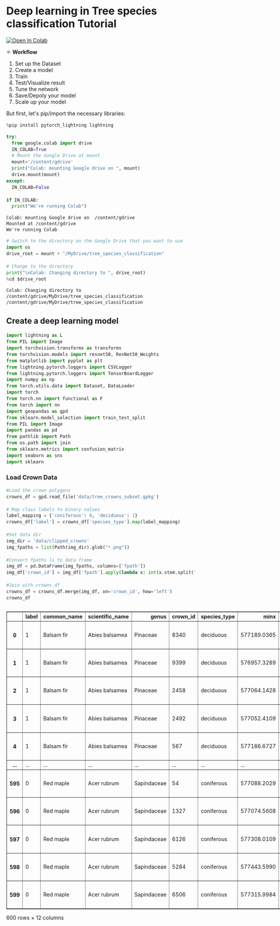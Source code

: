 # Deep learning in Tree species classification Tutorial

[![Open In Colab](https://colab.research.google.com/assets/colab-badge.svg)](https://colab.research.google.com/github/yuwei-cao-git/DRI-EDIA-F4A/blob/main/src/tree_species_classification/tree_species_classification.ipynb)

⚛ **Workflow**

1. Set up the Dataset
2. Create a model
3. Train
4. Test/Visualize result
5. Tune the network
6. Save/Depoly your model
7. Scale up your model

But first, let's pip/import the necessary libraries:


```python
%pip install pytorch_lightning lightning
```


```python
try:
  from google.colab import drive
  IN_COLAB=True
  # Mount the Google Drive at mount
  mount='/content/gdrive'
  print("Colab: mounting Google drive on ", mount)
  drive.mount(mount)
except:
  IN_COLAB=False

if IN_COLAB:
  print("We're running Colab")
```

    Colab: mounting Google drive on  /content/gdrive
    Mounted at /content/gdrive
    We're running Colab



```python
# Switch to the directory on the Google Drive that you want to use
import os
drive_root = mount + "/MyDrive/tree_species_classification"

# Change to the directory
print("\nColab: Changing directory to ", drive_root)
%cd $drive_root
```

    
    Colab: Changing directory to  /content/gdrive/MyDrive/tree_species_classification
    /content/gdrive/MyDrive/tree_species_classification


## Create a deep learning model


```python
import lightning as L
from PIL import Image
import torchvision.transforms as transforms
from torchvision.models import resnet50, ResNet50_Weights
from matplotlib import pyplot as plt
from lightning.pytorch.loggers import CSVLogger
from lightning.pytorch.loggers import TensorBoardLogger
import numpy as np
from torch.utils.data import Dataset, DataLoader
import torch
from torch.nn import functional as F
from torch import nn
import geopandas as gpd
from sklearn.model_selection import train_test_split
from PIL import Image
import pandas as pd
from pathlib import Path
from os.path import join
from sklearn.metrics import confusion_matrix
import seaborn as sns
import sklearn

```

### Load Crown Data


```python
#Load the crown polygons
crowns_df = gpd.read_file('data/tree_crowns_subset.gpkg')

# Map class labels to binary values
label_mapping = {'coniferous': 0, 'deciduous': 1}
crowns_df['label'] = crowns_df['species_type'].map(label_mapping)

#Set data dir
img_dir = 'data/clipped_crowns'
img_fpaths = list(Path(img_dir).glob("*.png"))

#Convert fpaths ls to data frame
img_df = pd.DataFrame(img_fpaths, columns=['fpath'])
img_df['crown_id'] = img_df['fpath'].apply(lambda x: int(x.stem.split(".")[0].split("_")[1]))

#Join with crowns_df
crowns_df = crowns_df.merge(img_df, on='crown_id', how='left')
crowns_df

```





  <div id="df-f49fe18f-c0e5-4069-a1b0-99689d456ab1" class="colab-df-container">
    <div>
<style scoped>
    .dataframe tbody tr th:only-of-type {
        vertical-align: middle;
    }

    .dataframe tbody tr th {
        vertical-align: top;
    }

    .dataframe thead th {
        text-align: right;
    }
</style>
<table border="1" class="dataframe">
  <thead>
    <tr style="text-align: right;">
      <th></th>
      <th>label</th>
      <th>common_name</th>
      <th>scientific_name</th>
      <th>genus</th>
      <th>crown_id</th>
      <th>species_type</th>
      <th>minx</th>
      <th>miny</th>
      <th>maxx</th>
      <th>maxy</th>
      <th>geometry</th>
      <th>fpath</th>
    </tr>
  </thead>
  <tbody>
    <tr>
      <th>0</th>
      <td>1</td>
      <td>Balsam fir</td>
      <td>Abies balsamea</td>
      <td>Pinaceae</td>
      <td>8340</td>
      <td>deciduous</td>
      <td>577189.0365</td>
      <td>5.093486e+06</td>
      <td>577192.0568</td>
      <td>5.093488e+06</td>
      <td>MULTIPOLYGON (((577191.446 5093488.217, 577191...</td>
      <td>data/clipped_crowns/crown_8340.png</td>
    </tr>
    <tr>
      <th>1</th>
      <td>1</td>
      <td>Balsam fir</td>
      <td>Abies balsamea</td>
      <td>Pinaceae</td>
      <td>9399</td>
      <td>deciduous</td>
      <td>576957.3289</td>
      <td>5.093309e+06</td>
      <td>576960.9351</td>
      <td>5.093313e+06</td>
      <td>MULTIPOLYGON (((576958.412 5093313.133, 576958...</td>
      <td>data/clipped_crowns/crown_9399.png</td>
    </tr>
    <tr>
      <th>2</th>
      <td>1</td>
      <td>Balsam fir</td>
      <td>Abies balsamea</td>
      <td>Pinaceae</td>
      <td>2458</td>
      <td>deciduous</td>
      <td>577064.1428</td>
      <td>5.093336e+06</td>
      <td>577066.9213</td>
      <td>5.093339e+06</td>
      <td>MULTIPOLYGON (((577066.056 5093338.765, 577065...</td>
      <td>data/clipped_crowns/crown_2458.png</td>
    </tr>
    <tr>
      <th>3</th>
      <td>1</td>
      <td>Balsam fir</td>
      <td>Abies balsamea</td>
      <td>Pinaceae</td>
      <td>2492</td>
      <td>deciduous</td>
      <td>577052.4109</td>
      <td>5.093352e+06</td>
      <td>577054.2873</td>
      <td>5.093355e+06</td>
      <td>MULTIPOLYGON (((577054.098 5093354.535, 577054...</td>
      <td>data/clipped_crowns/crown_2492.png</td>
    </tr>
    <tr>
      <th>4</th>
      <td>1</td>
      <td>Balsam fir</td>
      <td>Abies balsamea</td>
      <td>Pinaceae</td>
      <td>567</td>
      <td>deciduous</td>
      <td>577186.6727</td>
      <td>5.093215e+06</td>
      <td>577191.7753</td>
      <td>5.093218e+06</td>
      <td>MULTIPOLYGON (((577190.923 5093217.595, 577190...</td>
      <td>data/clipped_crowns/crown_567.png</td>
    </tr>
    <tr>
      <th>...</th>
      <td>...</td>
      <td>...</td>
      <td>...</td>
      <td>...</td>
      <td>...</td>
      <td>...</td>
      <td>...</td>
      <td>...</td>
      <td>...</td>
      <td>...</td>
      <td>...</td>
      <td>...</td>
    </tr>
    <tr>
      <th>595</th>
      <td>0</td>
      <td>Red maple</td>
      <td>Acer rubrum</td>
      <td>Sapindaceae</td>
      <td>54</td>
      <td>coniferous</td>
      <td>577088.2029</td>
      <td>5.093114e+06</td>
      <td>577093.3687</td>
      <td>5.093119e+06</td>
      <td>MULTIPOLYGON (((577090.925 5093119.305, 577090...</td>
      <td>data/clipped_crowns/crown_54.png</td>
    </tr>
    <tr>
      <th>596</th>
      <td>0</td>
      <td>Red maple</td>
      <td>Acer rubrum</td>
      <td>Sapindaceae</td>
      <td>1327</td>
      <td>coniferous</td>
      <td>577074.5608</td>
      <td>5.093307e+06</td>
      <td>577076.5100</td>
      <td>5.093309e+06</td>
      <td>MULTIPOLYGON (((577076.149 5093308.862, 577076...</td>
      <td>data/clipped_crowns/crown_1327.png</td>
    </tr>
    <tr>
      <th>597</th>
      <td>0</td>
      <td>Red maple</td>
      <td>Acer rubrum</td>
      <td>Sapindaceae</td>
      <td>6126</td>
      <td>coniferous</td>
      <td>577308.0109</td>
      <td>5.093633e+06</td>
      <td>577310.8445</td>
      <td>5.093635e+06</td>
      <td>MULTIPOLYGON (((577310.509 5093634.769, 577310...</td>
      <td>data/clipped_crowns/crown_6126.png</td>
    </tr>
    <tr>
      <th>598</th>
      <td>0</td>
      <td>Red maple</td>
      <td>Acer rubrum</td>
      <td>Sapindaceae</td>
      <td>5284</td>
      <td>coniferous</td>
      <td>577443.5990</td>
      <td>5.093582e+06</td>
      <td>577452.3151</td>
      <td>5.093589e+06</td>
      <td>MULTIPOLYGON (((577448.862 5093588.134, 577448...</td>
      <td>data/clipped_crowns/crown_5284.png</td>
    </tr>
    <tr>
      <th>599</th>
      <td>0</td>
      <td>Red maple</td>
      <td>Acer rubrum</td>
      <td>Sapindaceae</td>
      <td>6506</td>
      <td>coniferous</td>
      <td>577315.9984</td>
      <td>5.093473e+06</td>
      <td>577319.4037</td>
      <td>5.093477e+06</td>
      <td>MULTIPOLYGON (((577318.737 5093475.773, 577318...</td>
      <td>data/clipped_crowns/crown_6506.png</td>
    </tr>
  </tbody>
</table>
<p>600 rows × 12 columns</p>
</div>
    <div class="colab-df-buttons">

  <div class="colab-df-container">
    <button class="colab-df-convert" onclick="convertToInteractive('df-f49fe18f-c0e5-4069-a1b0-99689d456ab1')"
            title="Convert this dataframe to an interactive table."
            style="display:none;">

  <svg xmlns="http://www.w3.org/2000/svg" height="24px" viewBox="0 -960 960 960">
    <path d="M120-120v-720h720v720H120Zm60-500h600v-160H180v160Zm220 220h160v-160H400v160Zm0 220h160v-160H400v160ZM180-400h160v-160H180v160Zm440 0h160v-160H620v160ZM180-180h160v-160H180v160Zm440 0h160v-160H620v160Z"/>
  </svg>
    </button>

  <style>
    .colab-df-container {
      display:flex;
      gap: 12px;
    }

    .colab-df-convert {
      background-color: #E8F0FE;
      border: none;
      border-radius: 50%;
      cursor: pointer;
      display: none;
      fill: #1967D2;
      height: 32px;
      padding: 0 0 0 0;
      width: 32px;
    }

    .colab-df-convert:hover {
      background-color: #E2EBFA;
      box-shadow: 0px 1px 2px rgba(60, 64, 67, 0.3), 0px 1px 3px 1px rgba(60, 64, 67, 0.15);
      fill: #174EA6;
    }

    .colab-df-buttons div {
      margin-bottom: 4px;
    }

    [theme=dark] .colab-df-convert {
      background-color: #3B4455;
      fill: #D2E3FC;
    }

    [theme=dark] .colab-df-convert:hover {
      background-color: #434B5C;
      box-shadow: 0px 1px 3px 1px rgba(0, 0, 0, 0.15);
      filter: drop-shadow(0px 1px 2px rgba(0, 0, 0, 0.3));
      fill: #FFFFFF;
    }
  </style>

    <script>
      const buttonEl =
        document.querySelector('#df-f49fe18f-c0e5-4069-a1b0-99689d456ab1 button.colab-df-convert');
      buttonEl.style.display =
        google.colab.kernel.accessAllowed ? 'block' : 'none';

      async function convertToInteractive(key) {
        const element = document.querySelector('#df-f49fe18f-c0e5-4069-a1b0-99689d456ab1');
        const dataTable =
          await google.colab.kernel.invokeFunction('convertToInteractive',
                                                    [key], {});
        if (!dataTable) return;

        const docLinkHtml = 'Like what you see? Visit the ' +
          '<a target="_blank" href=https://colab.research.google.com/notebooks/data_table.ipynb>data table notebook</a>'
          + ' to learn more about interactive tables.';
        element.innerHTML = '';
        dataTable['output_type'] = 'display_data';
        await google.colab.output.renderOutput(dataTable, element);
        const docLink = document.createElement('div');
        docLink.innerHTML = docLinkHtml;
        element.appendChild(docLink);
      }
    </script>
  </div>


<div id="df-090fca2d-5cf3-4857-92e8-71ccc97554d5">
  <button class="colab-df-quickchart" onclick="quickchart('df-090fca2d-5cf3-4857-92e8-71ccc97554d5')"
            title="Suggest charts"
            style="display:none;">

<svg xmlns="http://www.w3.org/2000/svg" height="24px"viewBox="0 0 24 24"
     width="24px">
    <g>
        <path d="M19 3H5c-1.1 0-2 .9-2 2v14c0 1.1.9 2 2 2h14c1.1 0 2-.9 2-2V5c0-1.1-.9-2-2-2zM9 17H7v-7h2v7zm4 0h-2V7h2v10zm4 0h-2v-4h2v4z"/>
    </g>
</svg>
  </button>

<style>
  .colab-df-quickchart {
      --bg-color: #E8F0FE;
      --fill-color: #1967D2;
      --hover-bg-color: #E2EBFA;
      --hover-fill-color: #174EA6;
      --disabled-fill-color: #AAA;
      --disabled-bg-color: #DDD;
  }

  [theme=dark] .colab-df-quickchart {
      --bg-color: #3B4455;
      --fill-color: #D2E3FC;
      --hover-bg-color: #434B5C;
      --hover-fill-color: #FFFFFF;
      --disabled-bg-color: #3B4455;
      --disabled-fill-color: #666;
  }

  .colab-df-quickchart {
    background-color: var(--bg-color);
    border: none;
    border-radius: 50%;
    cursor: pointer;
    display: none;
    fill: var(--fill-color);
    height: 32px;
    padding: 0;
    width: 32px;
  }

  .colab-df-quickchart:hover {
    background-color: var(--hover-bg-color);
    box-shadow: 0 1px 2px rgba(60, 64, 67, 0.3), 0 1px 3px 1px rgba(60, 64, 67, 0.15);
    fill: var(--button-hover-fill-color);
  }

  .colab-df-quickchart-complete:disabled,
  .colab-df-quickchart-complete:disabled:hover {
    background-color: var(--disabled-bg-color);
    fill: var(--disabled-fill-color);
    box-shadow: none;
  }

  .colab-df-spinner {
    border: 2px solid var(--fill-color);
    border-color: transparent;
    border-bottom-color: var(--fill-color);
    animation:
      spin 1s steps(1) infinite;
  }

  @keyframes spin {
    0% {
      border-color: transparent;
      border-bottom-color: var(--fill-color);
      border-left-color: var(--fill-color);
    }
    20% {
      border-color: transparent;
      border-left-color: var(--fill-color);
      border-top-color: var(--fill-color);
    }
    30% {
      border-color: transparent;
      border-left-color: var(--fill-color);
      border-top-color: var(--fill-color);
      border-right-color: var(--fill-color);
    }
    40% {
      border-color: transparent;
      border-right-color: var(--fill-color);
      border-top-color: var(--fill-color);
    }
    60% {
      border-color: transparent;
      border-right-color: var(--fill-color);
    }
    80% {
      border-color: transparent;
      border-right-color: var(--fill-color);
      border-bottom-color: var(--fill-color);
    }
    90% {
      border-color: transparent;
      border-bottom-color: var(--fill-color);
    }
  }
</style>

  <script>
    async function quickchart(key) {
      const quickchartButtonEl =
        document.querySelector('#' + key + ' button');
      quickchartButtonEl.disabled = true;  // To prevent multiple clicks.
      quickchartButtonEl.classList.add('colab-df-spinner');
      try {
        const charts = await google.colab.kernel.invokeFunction(
            'suggestCharts', [key], {});
      } catch (error) {
        console.error('Error during call to suggestCharts:', error);
      }
      quickchartButtonEl.classList.remove('colab-df-spinner');
      quickchartButtonEl.classList.add('colab-df-quickchart-complete');
    }
    (() => {
      let quickchartButtonEl =
        document.querySelector('#df-090fca2d-5cf3-4857-92e8-71ccc97554d5 button');
      quickchartButtonEl.style.display =
        google.colab.kernel.accessAllowed ? 'block' : 'none';
    })();
  </script>
</div>

  <div id="id_74ef39ef-45cc-45f6-8b30-efa2f0f583b9">
    <style>
      .colab-df-generate {
        background-color: #E8F0FE;
        border: none;
        border-radius: 50%;
        cursor: pointer;
        display: none;
        fill: #1967D2;
        height: 32px;
        padding: 0 0 0 0;
        width: 32px;
      }

      .colab-df-generate:hover {
        background-color: #E2EBFA;
        box-shadow: 0px 1px 2px rgba(60, 64, 67, 0.3), 0px 1px 3px 1px rgba(60, 64, 67, 0.15);
        fill: #174EA6;
      }

      [theme=dark] .colab-df-generate {
        background-color: #3B4455;
        fill: #D2E3FC;
      }

      [theme=dark] .colab-df-generate:hover {
        background-color: #434B5C;
        box-shadow: 0px 1px 3px 1px rgba(0, 0, 0, 0.15);
        filter: drop-shadow(0px 1px 2px rgba(0, 0, 0, 0.3));
        fill: #FFFFFF;
      }
    </style>
    <button class="colab-df-generate" onclick="generateWithVariable('crowns_df')"
            title="Generate code using this dataframe."
            style="display:none;">

  <svg xmlns="http://www.w3.org/2000/svg" height="24px"viewBox="0 0 24 24"
       width="24px">
    <path d="M7,19H8.4L18.45,9,17,7.55,7,17.6ZM5,21V16.75L18.45,3.32a2,2,0,0,1,2.83,0l1.4,1.43a1.91,1.91,0,0,1,.58,1.4,1.91,1.91,0,0,1-.58,1.4L9.25,21ZM18.45,9,17,7.55Zm-12,3A5.31,5.31,0,0,0,4.9,8.1,5.31,5.31,0,0,0,1,6.5,5.31,5.31,0,0,0,4.9,4.9,5.31,5.31,0,0,0,6.5,1,5.31,5.31,0,0,0,8.1,4.9,5.31,5.31,0,0,0,12,6.5,5.46,5.46,0,0,0,6.5,12Z"/>
  </svg>
    </button>
    <script>
      (() => {
      const buttonEl =
        document.querySelector('#id_74ef39ef-45cc-45f6-8b30-efa2f0f583b9 button.colab-df-generate');
      buttonEl.style.display =
        google.colab.kernel.accessAllowed ? 'block' : 'none';

      buttonEl.onclick = () => {
        google.colab.notebook.generateWithVariable('crowns_df');
      }
      })();
    </script>
  </div>

    </div>
  </div>





```python
import seaborn as sns
import matplotlib.pyplot as plt

# Create the count plot with 'label'
ax = sns.countplot(data=crowns_df, x='label', hue='label', palette='viridis', legend=False)

# Add a custom legend
legend_labels = {0: 'Coniferous', 1: 'Deciduous'}
handles = [plt.Rectangle((0, 0), 1, 1, color=ax.patches[i].get_facecolor()) for i in range(len(legend_labels))]
plt.legend(handles, legend_labels.values(), title="Tree Type")

# Set labels and title
plt.xlabel('Label')
plt.ylabel('Count')
plt.title('Distribution of Labels')

plt.show()
```


    
![png](tree_species_classification_files/tree_species_classification_10_0.png)
    


#### Set up the Dataset


```python
class TreeCrownDataset(Dataset):
    def __init__(self, crowns_df, split, target_res=256, train_augmentations=[]):
        self.target_res = target_res
        self.split = split
        self.crowns_df = crowns_df
        self.train_augmentations = train_augmentations

        # Create a transform to resize and normalize the crown images
        self.transforms = [
            transforms.Resize((target_res, target_res)),
            transforms.ToTensor(),
        ]

        #Add additional transforms for data augmentation if using train dataset
        if self.split == 'train':
            self.transforms.extend(self.train_augmentations)

        # Build transform pipeline
        self.transforms = transforms.Compose(self.transforms)


    def __len__(self):
        return len(self.crowns_df)

    def __getitem__(self, idx):

        target_crown = self.crowns_df.iloc[idx]

        label = torch.tensor(target_crown['label']).long()

        crown_img = Image.open(target_crown['fpath']).convert('RGB')

        crown_tensor = self.transforms(crown_img)

        crown_id = target_crown['crown_id']

        return crown_tensor, label, crown_id
```

#### Set up the Lightning Data Module


```python
class TreeCrownDataModule(L.LightningDataModule):
    def __init__(self, crowns_df, batch_size=32, train_augmentations=[]):
        super().__init__()
        self.crowns_df = crowns_df
        self.batch_size = batch_size

    def setup(self, stage=None):

        #Split data into three dataframes for train/val/test
        train_val_df, self.test_df = train_test_split(self.crowns_df,
                                                      test_size=0.15,
                                                      random_state=42)

        self.train_df, self.val_df = train_test_split(train_val_df,
                                                      test_size=0.17,
                                                      random_state=42)

        #Report dataset sizes
        for name, df in [("Train", self.train_df),
                         ("Val", self.val_df),
                         ("Test", self.test_df)]:

            print(f"{name} dataset size: {len(df)}",
                  f"({round(len(df)/len(crowns_df)*100, 0)}%)")

        # Instantiate datasets
        self.train_dataset = TreeCrownDataset(self.train_df, split='train')

        self.val_dataset = TreeCrownDataset(self.val_df, split='val')

        self.test_dataset = TreeCrownDataset(self.test_df, split='test')

    def train_dataloader(self):
        return DataLoader(self.train_dataset,
                          batch_size=self.batch_size,
                          shuffle=True)

    def val_dataloader(self):
        return DataLoader(self.val_dataset,
                          batch_size=self.batch_size,
                          shuffle=False)

    def predict_dataloader(self):
        return DataLoader(self.test_dataset,
                          batch_size=self.batch_size,
                          shuffle=False
                          )

#Set the training data augmentations
train_augmentations = [
                transforms.RandomHorizontalFlip(),
                transforms.RandomRotation([-90, 90]),
                transforms.RandomResizedCrop(size=256, scale=(0.8, 1.0))
                ]

# Test the datamodule
crowns_datamodule = TreeCrownDataModule(crowns_df, train_augmentations=[])
crowns_datamodule.setup()

# Test loading a sample
sample = crowns_datamodule.train_dataset[0]
print(sample[0].shape)
print(sample[1])
```

    Train dataset size: 423 (70.0%)
    Val dataset size: 87 (14.0%)
    Test dataset size: 90 (15.0%)
    torch.Size([3, 256, 256])
    tensor(1)


### Set up the model


```python
class CNN(L.LightningModule):
    def __init__(self, lr, pretrained_weights=True):
        super(CNN, self).__init__()

        self.model = resnet50(weights=ResNet50_Weights.DEFAULT if pretrained_weights else None) # IMAGENET1K_V2 vs. random init

        # Modify the final fc layer of model to output a single value for binary classification
        self.model.fc = nn.Linear(self.model.fc.in_features, 1)

        #Add sigmoid activation to the end model
        self.model = nn.Sequential(self.model, nn.Sigmoid())

        self.criterion = nn.BCELoss()

        self.lr = lr

        self.save_hyperparameters()

    def forward(self, x):
        return self.model(x)

    def training_step(self, batch, batch_idx):
        x, y, _ = batch
        y_hat = self(x).squeeze()
        loss = self.criterion(y_hat, y.float())
        self.log('train_loss', loss, on_epoch=True, on_step=False)
        return loss

    def validation_step(self, batch, batch_idx):
        x, y, _ = batch
        y_hat = self(x).squeeze()
        loss = self.criterion(y_hat, y.float())
        self.log('val_loss', loss, on_epoch=True, on_step=False)
        return loss

    def predict_step(self, batch, batch_idx):
        x, y, id = batch
        y_hat = self(x).squeeze()

        return y_hat, y, id

    def configure_optimizers(self):
        optimizer = torch.optim.Adam(self.parameters(), lr=self.lr)
        return optimizer
```


```python
#Instantiate the model with 1 class (present/absent)
model = CNN(lr=0.0001)
print(model)

#Try passing some data through the model
batch, labels, ids = next(iter(crowns_datamodule.train_dataloader()))

# Pass batch through the model
y_hat = model(batch)

print("\nCrown IDs:\n", ids)

print("\nImage batch shape:\n", batch.shape)

print("\nOutput tensor shape:\n", y_hat.shape)

#View the predicted class probabilities
print("\nPredicted class probabilities:\n",
      y_hat.detach().cpu().numpy().squeeze())
```

    Downloading: "https://download.pytorch.org/models/resnet50-11ad3fa6.pth" to /root/.cache/torch/hub/checkpoints/resnet50-11ad3fa6.pth
    100%|██████████| 97.8M/97.8M [00:00<00:00, 168MB/s]


    CNN(
      (model): Sequential(
        (0): ResNet(
          (conv1): Conv2d(3, 64, kernel_size=(7, 7), stride=(2, 2), padding=(3, 3), bias=False)
          (bn1): BatchNorm2d(64, eps=1e-05, momentum=0.1, affine=True, track_running_stats=True)
          (relu): ReLU(inplace=True)
          (maxpool): MaxPool2d(kernel_size=3, stride=2, padding=1, dilation=1, ceil_mode=False)
          (layer1): Sequential(
            (0): Bottleneck(
              (conv1): Conv2d(64, 64, kernel_size=(1, 1), stride=(1, 1), bias=False)
              (bn1): BatchNorm2d(64, eps=1e-05, momentum=0.1, affine=True, track_running_stats=True)
              (conv2): Conv2d(64, 64, kernel_size=(3, 3), stride=(1, 1), padding=(1, 1), bias=False)
              (bn2): BatchNorm2d(64, eps=1e-05, momentum=0.1, affine=True, track_running_stats=True)
              (conv3): Conv2d(64, 256, kernel_size=(1, 1), stride=(1, 1), bias=False)
              (bn3): BatchNorm2d(256, eps=1e-05, momentum=0.1, affine=True, track_running_stats=True)
              (relu): ReLU(inplace=True)
              (downsample): Sequential(
                (0): Conv2d(64, 256, kernel_size=(1, 1), stride=(1, 1), bias=False)
                (1): BatchNorm2d(256, eps=1e-05, momentum=0.1, affine=True, track_running_stats=True)
              )
            )
            (1): Bottleneck(
              (conv1): Conv2d(256, 64, kernel_size=(1, 1), stride=(1, 1), bias=False)
              (bn1): BatchNorm2d(64, eps=1e-05, momentum=0.1, affine=True, track_running_stats=True)
              (conv2): Conv2d(64, 64, kernel_size=(3, 3), stride=(1, 1), padding=(1, 1), bias=False)
              (bn2): BatchNorm2d(64, eps=1e-05, momentum=0.1, affine=True, track_running_stats=True)
              (conv3): Conv2d(64, 256, kernel_size=(1, 1), stride=(1, 1), bias=False)
              (bn3): BatchNorm2d(256, eps=1e-05, momentum=0.1, affine=True, track_running_stats=True)
              (relu): ReLU(inplace=True)
            )
            (2): Bottleneck(
              (conv1): Conv2d(256, 64, kernel_size=(1, 1), stride=(1, 1), bias=False)
              (bn1): BatchNorm2d(64, eps=1e-05, momentum=0.1, affine=True, track_running_stats=True)
              (conv2): Conv2d(64, 64, kernel_size=(3, 3), stride=(1, 1), padding=(1, 1), bias=False)
              (bn2): BatchNorm2d(64, eps=1e-05, momentum=0.1, affine=True, track_running_stats=True)
              (conv3): Conv2d(64, 256, kernel_size=(1, 1), stride=(1, 1), bias=False)
              (bn3): BatchNorm2d(256, eps=1e-05, momentum=0.1, affine=True, track_running_stats=True)
              (relu): ReLU(inplace=True)
            )
          )
          (layer2): Sequential(
            (0): Bottleneck(
              (conv1): Conv2d(256, 128, kernel_size=(1, 1), stride=(1, 1), bias=False)
              (bn1): BatchNorm2d(128, eps=1e-05, momentum=0.1, affine=True, track_running_stats=True)
              (conv2): Conv2d(128, 128, kernel_size=(3, 3), stride=(2, 2), padding=(1, 1), bias=False)
              (bn2): BatchNorm2d(128, eps=1e-05, momentum=0.1, affine=True, track_running_stats=True)
              (conv3): Conv2d(128, 512, kernel_size=(1, 1), stride=(1, 1), bias=False)
              (bn3): BatchNorm2d(512, eps=1e-05, momentum=0.1, affine=True, track_running_stats=True)
              (relu): ReLU(inplace=True)
              (downsample): Sequential(
                (0): Conv2d(256, 512, kernel_size=(1, 1), stride=(2, 2), bias=False)
                (1): BatchNorm2d(512, eps=1e-05, momentum=0.1, affine=True, track_running_stats=True)
              )
            )
            (1): Bottleneck(
              (conv1): Conv2d(512, 128, kernel_size=(1, 1), stride=(1, 1), bias=False)
              (bn1): BatchNorm2d(128, eps=1e-05, momentum=0.1, affine=True, track_running_stats=True)
              (conv2): Conv2d(128, 128, kernel_size=(3, 3), stride=(1, 1), padding=(1, 1), bias=False)
              (bn2): BatchNorm2d(128, eps=1e-05, momentum=0.1, affine=True, track_running_stats=True)
              (conv3): Conv2d(128, 512, kernel_size=(1, 1), stride=(1, 1), bias=False)
              (bn3): BatchNorm2d(512, eps=1e-05, momentum=0.1, affine=True, track_running_stats=True)
              (relu): ReLU(inplace=True)
            )
            (2): Bottleneck(
              (conv1): Conv2d(512, 128, kernel_size=(1, 1), stride=(1, 1), bias=False)
              (bn1): BatchNorm2d(128, eps=1e-05, momentum=0.1, affine=True, track_running_stats=True)
              (conv2): Conv2d(128, 128, kernel_size=(3, 3), stride=(1, 1), padding=(1, 1), bias=False)
              (bn2): BatchNorm2d(128, eps=1e-05, momentum=0.1, affine=True, track_running_stats=True)
              (conv3): Conv2d(128, 512, kernel_size=(1, 1), stride=(1, 1), bias=False)
              (bn3): BatchNorm2d(512, eps=1e-05, momentum=0.1, affine=True, track_running_stats=True)
              (relu): ReLU(inplace=True)
            )
            (3): Bottleneck(
              (conv1): Conv2d(512, 128, kernel_size=(1, 1), stride=(1, 1), bias=False)
              (bn1): BatchNorm2d(128, eps=1e-05, momentum=0.1, affine=True, track_running_stats=True)
              (conv2): Conv2d(128, 128, kernel_size=(3, 3), stride=(1, 1), padding=(1, 1), bias=False)
              (bn2): BatchNorm2d(128, eps=1e-05, momentum=0.1, affine=True, track_running_stats=True)
              (conv3): Conv2d(128, 512, kernel_size=(1, 1), stride=(1, 1), bias=False)
              (bn3): BatchNorm2d(512, eps=1e-05, momentum=0.1, affine=True, track_running_stats=True)
              (relu): ReLU(inplace=True)
            )
          )
          (layer3): Sequential(
            (0): Bottleneck(
              (conv1): Conv2d(512, 256, kernel_size=(1, 1), stride=(1, 1), bias=False)
              (bn1): BatchNorm2d(256, eps=1e-05, momentum=0.1, affine=True, track_running_stats=True)
              (conv2): Conv2d(256, 256, kernel_size=(3, 3), stride=(2, 2), padding=(1, 1), bias=False)
              (bn2): BatchNorm2d(256, eps=1e-05, momentum=0.1, affine=True, track_running_stats=True)
              (conv3): Conv2d(256, 1024, kernel_size=(1, 1), stride=(1, 1), bias=False)
              (bn3): BatchNorm2d(1024, eps=1e-05, momentum=0.1, affine=True, track_running_stats=True)
              (relu): ReLU(inplace=True)
              (downsample): Sequential(
                (0): Conv2d(512, 1024, kernel_size=(1, 1), stride=(2, 2), bias=False)
                (1): BatchNorm2d(1024, eps=1e-05, momentum=0.1, affine=True, track_running_stats=True)
              )
            )
            (1): Bottleneck(
              (conv1): Conv2d(1024, 256, kernel_size=(1, 1), stride=(1, 1), bias=False)
              (bn1): BatchNorm2d(256, eps=1e-05, momentum=0.1, affine=True, track_running_stats=True)
              (conv2): Conv2d(256, 256, kernel_size=(3, 3), stride=(1, 1), padding=(1, 1), bias=False)
              (bn2): BatchNorm2d(256, eps=1e-05, momentum=0.1, affine=True, track_running_stats=True)
              (conv3): Conv2d(256, 1024, kernel_size=(1, 1), stride=(1, 1), bias=False)
              (bn3): BatchNorm2d(1024, eps=1e-05, momentum=0.1, affine=True, track_running_stats=True)
              (relu): ReLU(inplace=True)
            )
            (2): Bottleneck(
              (conv1): Conv2d(1024, 256, kernel_size=(1, 1), stride=(1, 1), bias=False)
              (bn1): BatchNorm2d(256, eps=1e-05, momentum=0.1, affine=True, track_running_stats=True)
              (conv2): Conv2d(256, 256, kernel_size=(3, 3), stride=(1, 1), padding=(1, 1), bias=False)
              (bn2): BatchNorm2d(256, eps=1e-05, momentum=0.1, affine=True, track_running_stats=True)
              (conv3): Conv2d(256, 1024, kernel_size=(1, 1), stride=(1, 1), bias=False)
              (bn3): BatchNorm2d(1024, eps=1e-05, momentum=0.1, affine=True, track_running_stats=True)
              (relu): ReLU(inplace=True)
            )
            (3): Bottleneck(
              (conv1): Conv2d(1024, 256, kernel_size=(1, 1), stride=(1, 1), bias=False)
              (bn1): BatchNorm2d(256, eps=1e-05, momentum=0.1, affine=True, track_running_stats=True)
              (conv2): Conv2d(256, 256, kernel_size=(3, 3), stride=(1, 1), padding=(1, 1), bias=False)
              (bn2): BatchNorm2d(256, eps=1e-05, momentum=0.1, affine=True, track_running_stats=True)
              (conv3): Conv2d(256, 1024, kernel_size=(1, 1), stride=(1, 1), bias=False)
              (bn3): BatchNorm2d(1024, eps=1e-05, momentum=0.1, affine=True, track_running_stats=True)
              (relu): ReLU(inplace=True)
            )
            (4): Bottleneck(
              (conv1): Conv2d(1024, 256, kernel_size=(1, 1), stride=(1, 1), bias=False)
              (bn1): BatchNorm2d(256, eps=1e-05, momentum=0.1, affine=True, track_running_stats=True)
              (conv2): Conv2d(256, 256, kernel_size=(3, 3), stride=(1, 1), padding=(1, 1), bias=False)
              (bn2): BatchNorm2d(256, eps=1e-05, momentum=0.1, affine=True, track_running_stats=True)
              (conv3): Conv2d(256, 1024, kernel_size=(1, 1), stride=(1, 1), bias=False)
              (bn3): BatchNorm2d(1024, eps=1e-05, momentum=0.1, affine=True, track_running_stats=True)
              (relu): ReLU(inplace=True)
            )
            (5): Bottleneck(
              (conv1): Conv2d(1024, 256, kernel_size=(1, 1), stride=(1, 1), bias=False)
              (bn1): BatchNorm2d(256, eps=1e-05, momentum=0.1, affine=True, track_running_stats=True)
              (conv2): Conv2d(256, 256, kernel_size=(3, 3), stride=(1, 1), padding=(1, 1), bias=False)
              (bn2): BatchNorm2d(256, eps=1e-05, momentum=0.1, affine=True, track_running_stats=True)
              (conv3): Conv2d(256, 1024, kernel_size=(1, 1), stride=(1, 1), bias=False)
              (bn3): BatchNorm2d(1024, eps=1e-05, momentum=0.1, affine=True, track_running_stats=True)
              (relu): ReLU(inplace=True)
            )
          )
          (layer4): Sequential(
            (0): Bottleneck(
              (conv1): Conv2d(1024, 512, kernel_size=(1, 1), stride=(1, 1), bias=False)
              (bn1): BatchNorm2d(512, eps=1e-05, momentum=0.1, affine=True, track_running_stats=True)
              (conv2): Conv2d(512, 512, kernel_size=(3, 3), stride=(2, 2), padding=(1, 1), bias=False)
              (bn2): BatchNorm2d(512, eps=1e-05, momentum=0.1, affine=True, track_running_stats=True)
              (conv3): Conv2d(512, 2048, kernel_size=(1, 1), stride=(1, 1), bias=False)
              (bn3): BatchNorm2d(2048, eps=1e-05, momentum=0.1, affine=True, track_running_stats=True)
              (relu): ReLU(inplace=True)
              (downsample): Sequential(
                (0): Conv2d(1024, 2048, kernel_size=(1, 1), stride=(2, 2), bias=False)
                (1): BatchNorm2d(2048, eps=1e-05, momentum=0.1, affine=True, track_running_stats=True)
              )
            )
            (1): Bottleneck(
              (conv1): Conv2d(2048, 512, kernel_size=(1, 1), stride=(1, 1), bias=False)
              (bn1): BatchNorm2d(512, eps=1e-05, momentum=0.1, affine=True, track_running_stats=True)
              (conv2): Conv2d(512, 512, kernel_size=(3, 3), stride=(1, 1), padding=(1, 1), bias=False)
              (bn2): BatchNorm2d(512, eps=1e-05, momentum=0.1, affine=True, track_running_stats=True)
              (conv3): Conv2d(512, 2048, kernel_size=(1, 1), stride=(1, 1), bias=False)
              (bn3): BatchNorm2d(2048, eps=1e-05, momentum=0.1, affine=True, track_running_stats=True)
              (relu): ReLU(inplace=True)
            )
            (2): Bottleneck(
              (conv1): Conv2d(2048, 512, kernel_size=(1, 1), stride=(1, 1), bias=False)
              (bn1): BatchNorm2d(512, eps=1e-05, momentum=0.1, affine=True, track_running_stats=True)
              (conv2): Conv2d(512, 512, kernel_size=(3, 3), stride=(1, 1), padding=(1, 1), bias=False)
              (bn2): BatchNorm2d(512, eps=1e-05, momentum=0.1, affine=True, track_running_stats=True)
              (conv3): Conv2d(512, 2048, kernel_size=(1, 1), stride=(1, 1), bias=False)
              (bn3): BatchNorm2d(2048, eps=1e-05, momentum=0.1, affine=True, track_running_stats=True)
              (relu): ReLU(inplace=True)
            )
          )
          (avgpool): AdaptiveAvgPool2d(output_size=(1, 1))
          (fc): Linear(in_features=2048, out_features=1, bias=True)
        )
        (1): Sigmoid()
      )
      (criterion): BCELoss()
    )
    
    Crown IDs:
     tensor([2648, 1446,  579, 9226, 5744, 6641, 6426, 6865, 3832, 2560, 5034, 4461,
             233, 4119, 7429, 6221, 4200, 1362, 9236, 5770, 2350, 1438, 3407, 5438,
            6318,  891, 3223, 2488, 7067, 9233, 6737, 1494])
    
    Image batch shape:
     torch.Size([32, 3, 256, 256])
    
    Output tensor shape:
     torch.Size([32, 1])
    
    Predicted class probabilities:
     [0.49712744 0.4790547  0.5167126  0.45847675 0.47571528 0.50378984
     0.4806627  0.47133324 0.46858212 0.4780063  0.4591862  0.49085122
     0.5068038  0.49928945 0.48584807 0.505633   0.50510865 0.48676297
     0.5686578  0.48190606 0.49865714 0.4582818  0.47904262 0.53434956
     0.44840366 0.50194734 0.48886827 0.4564724  0.5279636  0.5000776
     0.5013218  0.51534027]


### Set up the trainer


```python
# put together
crowns_datamodule = TreeCrownDataModule(crowns_df, train_augmentations=[])
crowns_datamodule.setup()
model = CNN(lr=0.0001)
csv_logger = CSVLogger('', name='logs', version=0)
tensorboard_logger = TensorBoardLogger('', name='lightning_logs', version=0)
trainer = L.Trainer(max_epochs=10, logger=[csv_logger, tensorboard_logger], devices=1)
trainer.fit(model, datamodule=crowns_datamodule)
```

    Train dataset size: 423 (70.0%)
    Val dataset size: 87 (14.0%)
    Test dataset size: 90 (15.0%)


    INFO: GPU available: True (cuda), used: True
    INFO:lightning.pytorch.utilities.rank_zero:GPU available: True (cuda), used: True
    INFO: TPU available: False, using: 0 TPU cores
    INFO:lightning.pytorch.utilities.rank_zero:TPU available: False, using: 0 TPU cores
    INFO: HPU available: False, using: 0 HPUs
    INFO:lightning.pytorch.utilities.rank_zero:HPU available: False, using: 0 HPUs
    /usr/local/lib/python3.11/dist-packages/lightning/fabric/loggers/csv_logs.py:268: Experiment logs directory logs/version_0 exists and is not empty. Previous log files in this directory will be deleted when the new ones are saved!


    Train dataset size: 423 (70.0%)
    Val dataset size: 87 (14.0%)
    Test dataset size: 90 (15.0%)


    /usr/local/lib/python3.11/dist-packages/lightning/pytorch/callbacks/model_checkpoint.py:654: Checkpoint directory logs/version_0/checkpoints exists and is not empty.
    INFO: LOCAL_RANK: 0 - CUDA_VISIBLE_DEVICES: [0]
    INFO:lightning.pytorch.accelerators.cuda:LOCAL_RANK: 0 - CUDA_VISIBLE_DEVICES: [0]
    INFO: 
      | Name      | Type       | Params | Mode 
    -------------------------------------------------
    0 | model     | Sequential | 23.5 M | train
    1 | criterion | BCELoss    | 0      | train
    -------------------------------------------------
    23.5 M    Trainable params
    0         Non-trainable params
    23.5 M    Total params
    94.040    Total estimated model params size (MB)
    154       Modules in train mode
    0         Modules in eval mode
    INFO:lightning.pytorch.callbacks.model_summary:
      | Name      | Type       | Params | Mode 
    -------------------------------------------------
    0 | model     | Sequential | 23.5 M | train
    1 | criterion | BCELoss    | 0      | train
    -------------------------------------------------
    23.5 M    Trainable params
    0         Non-trainable params
    23.5 M    Total params
    94.040    Total estimated model params size (MB)
    154       Modules in train mode
    0         Modules in eval mode



    Sanity Checking: |          | 0/? [00:00<?, ?it/s]


    /usr/local/lib/python3.11/dist-packages/lightning/pytorch/loops/fit_loop.py:310: The number of training batches (14) is smaller than the logging interval Trainer(log_every_n_steps=50). Set a lower value for log_every_n_steps if you want to see logs for the training epoch.



    Training: |          | 0/? [00:00<?, ?it/s]



    Validation: |          | 0/? [00:00<?, ?it/s]



    Validation: |          | 0/? [00:00<?, ?it/s]



    Validation: |          | 0/? [00:00<?, ?it/s]



    Validation: |          | 0/? [00:00<?, ?it/s]



    Validation: |          | 0/? [00:00<?, ?it/s]



    Validation: |          | 0/? [00:00<?, ?it/s]



    Validation: |          | 0/? [00:00<?, ?it/s]



    Validation: |          | 0/? [00:00<?, ?it/s]



    Validation: |          | 0/? [00:00<?, ?it/s]



    Validation: |          | 0/? [00:00<?, ?it/s]


    INFO: `Trainer.fit` stopped: `max_epochs=10` reached.
    INFO:lightning.pytorch.utilities.rank_zero:`Trainer.fit` stopped: `max_epochs=10` reached.


### Visualize training process


```python
# Read the logs CSV file after training
logs_df = pd.read_csv(csv_logger.log_dir + '/metrics.csv')
logs_df = logs_df.groupby('epoch').mean()  # merge the train and valid rows
logs_df['epoch'] = logs_df.index  # because "Epoch" gets turned into the index
logs_df.index.name = ''  # to remove the name "Epoch" from the index

# Display the logs
print(logs_df)
```

        step  train_loss  val_loss  epoch
                                         
    0   13.0    0.606503  0.543630      0
    1   27.0    0.362105  0.382762      1
    2   41.0    0.210748  0.319108      2
    3   55.0    0.104064  0.236043      3
    4   69.0    0.061297  0.199528      4
    5   83.0    0.046444  0.209622      5
    6   97.0    0.028861  0.186452      6
    7  111.0    0.039431  0.201574      7
    8  125.0    0.020977  0.184163      8
    9  139.0    0.015162  0.166470      9



```python
#Plot learning curve
plt.figure(figsize=(10, 6))
plt.plot(logs_df['train_loss'], label='Train Loss')
plt.plot(logs_df['val_loss'], label='Validation Loss')
plt.xlabel('Epoch')
plt.ylabel('Loss')
plt.legend()
plt.show()
```


    
![png](tree_species_classification_files/tree_species_classification_22_0.png)
    


Or you can use tensorboard


```python
%reload_ext tensorboard
%tensorboard --logdir=lightning_logs/
```


    <IPython.core.display.Javascript object>



```python
def calc_test_oa():
    #Test the model on the test set
    out = trainer.predict(model, datamodule=crowns_datamodule, return_predictions=True)

    # Separate predictions and targets from output
    pred_class_probs = np.concatenate([batch[0] for batch in out])
    obs = np.concatenate([batch[1] for batch in out])
    ids = np.concatenate([batch[2] for batch in out])

    #Convert to obs-pred dataframe
    test_df = pd.DataFrame({'obs': obs, 'pred_class_probs': pred_class_probs, 'crown_id': ids})

    #Convert class probabilities to binary predictions
    test_df['pred_boolean_class'] = (test_df['pred_class_probs'] > 0.5)

    #Convert binary predictions to integers
    test_df['pred'] = test_df['pred_boolean_class'].astype(int)

    #Add a column for correct/incorrect predictions
    test_df['correct'] = test_df['obs'] == test_df['pred']

    #Join with crowns_df
    test_df = test_df.merge(crowns_df, on='crown_id', how='left')

    #Calculate overall accuracy using sklearn
    overall_acc = sklearn.metrics.accuracy_score(y_true=test_df['obs'], y_pred=test_df['pred'])


    #Check how many crowns were classified correctly
    n_correct = len(test_df[test_df['correct'] == True])

    print(f"Summary: {n_correct} / {len(test_df)} crowns were classified correctly.")
    return overall_acc, test_df
```


```python
overall_acc, test_df = calc_test_oa()
print(f"Overall accuracy: {overall_acc:.2f}")
```

    INFO: LOCAL_RANK: 0 - CUDA_VISIBLE_DEVICES: [0]
    INFO:lightning.pytorch.accelerators.cuda:LOCAL_RANK: 0 - CUDA_VISIBLE_DEVICES: [0]


    Train dataset size: 423 (70.0%)
    Val dataset size: 87 (14.0%)
    Test dataset size: 90 (15.0%)



    Predicting: |          | 0/? [00:00<?, ?it/s]


    Summary: 78 / 90 crowns were classified correctly.
    Overall accuracy: 0.87



```python
print(label_mapping)

#Generate a confusion matrix using seaborn
cm = confusion_matrix(y_true=test_df['obs'],
                      y_pred=test_df['pred'])

#Plot the confusion matrix
classes = ['Coniferous', 'Deciduous']
sns.heatmap(cm, annot=True,
            cmap='YlGn',
            xticklabels=classes,
            yticklabels=classes)


plt.xlabel('Predicted')
plt.ylabel('Observed')
plt.title('Confusion Matrix')
plt.show()


```

    {'coniferous': 0, 'deciduous': 1}



    
![png](tree_species_classification_files/tree_species_classification_27_1.png)
    



```python
# Let's view the incorrectly classified crowns
incorrect_df = test_df[test_df['correct'] == False]

#Plot incorrecty classified coniferous/deciduous crowns

for c_type in test_df['species_type'].unique():

    print(f"\nIncorrectly classified {c_type} crowns.\n")

    # Filter the incorrect crowns by species type
    incorrect_type_df = test_df[(test_df['correct'] == False) & (test_df['species_type'] == c_type)]

    # Number of images
    num_images = len(incorrect_type_df)

    # Determine the grid size
    grid_size = int(num_images**0.5) + 1

    # Create a figure and axes
    fig, axes = plt.subplots(grid_size, grid_size, figsize=(15, 15))

    # Flatten the axes array for easy iteration
    axes = axes.flatten()

    # Read the incorrect crown files and plot them
    for ax, fpath in zip(axes, incorrect_type_df['fpath']):
        img = Image.open(fpath)
        ax.imshow(img)
        ax.axis('off')

    # Hide any remaining empty subplots
    for ax in axes[num_images:]:
        ax.axis('off')

    plt.tight_layout()

    plt.show()
```

    
    Incorrectly classified deciduous crowns.
    



    
![png](tree_species_classification_files/tree_species_classification_28_1.png)
    


    
    Incorrectly classified coniferous crowns.
    



    
![png](tree_species_classification_files/tree_species_classification_28_3.png)
    


### Tune hyperparameters

Forget about ML for a second. Imagine you are baking a cookie. You have 3 things you can change about the cookie:

- Sugar type (white, brown, cane)
- Baking time (15 minutes, 30 minutes)
- Cooking temperature (360, 400 degrees)

There are 12 possible variations of cookies you can make. One of them will be the most delicious.

To find out which cookie tastes the best, you need to make all variations and assign a score
- 🤢
- 🤔
- 😆
- 😍

This is called a hyperparameter sweep. Your three hyperparameters are sugar, baking time, cooking temperature.

```
python make_cookie.py --sugar 'white' --baking_time 15 --temperature 400
python make_cookie.py --sugar 'brown' --baking_time 15 --temperature 400

```

🏄🏽‍♀️ **what combination of parameters produces the best performing model?**

The definition of "best" depends on the work you are doing. In general, "best" refers to the lowest loss. At Lightning, we tend to think of "best" as the lowest loss for the least amount of time spent training.

If we run this training script with different hyperparameter combinations, it produces different loss curves

##### test 1: pretrained weigths


```python
# put together
crowns_datamodule = TreeCrownDataModule(crowns_df, train_augmentations=[])
crowns_datamodule.setup()
csv_logger = CSVLogger('', name='logs', version=1)
tensorboard_logger = TensorBoardLogger('', name='lightning_logs', version=1)
model = CNN(lr=0.01, pretrained_weights=False)
trainer = L.Trainer(max_epochs=10, logger=[csv_logger, tensorboard_logger], devices=1)
trainer.fit(model, datamodule=crowns_datamodule)
```

    Train dataset size: 423 (70.0%)
    Val dataset size: 87 (14.0%)
    Test dataset size: 90 (15.0%)


    INFO: GPU available: True (cuda), used: True
    INFO:lightning.pytorch.utilities.rank_zero:GPU available: True (cuda), used: True
    INFO: TPU available: False, using: 0 TPU cores
    INFO:lightning.pytorch.utilities.rank_zero:TPU available: False, using: 0 TPU cores
    INFO: HPU available: False, using: 0 HPUs
    INFO:lightning.pytorch.utilities.rank_zero:HPU available: False, using: 0 HPUs
    /usr/local/lib/python3.11/dist-packages/lightning/fabric/loggers/csv_logs.py:268: Experiment logs directory logs/version_0 exists and is not empty. Previous log files in this directory will be deleted when the new ones are saved!
    /usr/local/lib/python3.11/dist-packages/lightning/pytorch/callbacks/model_checkpoint.py:654: Checkpoint directory logs/version_0/checkpoints exists and is not empty.
    INFO: LOCAL_RANK: 0 - CUDA_VISIBLE_DEVICES: [0]
    INFO:lightning.pytorch.accelerators.cuda:LOCAL_RANK: 0 - CUDA_VISIBLE_DEVICES: [0]
    INFO: 
      | Name      | Type       | Params | Mode 
    -------------------------------------------------
    0 | model     | Sequential | 23.5 M | train
    1 | criterion | BCELoss    | 0      | train
    -------------------------------------------------
    23.5 M    Trainable params
    0         Non-trainable params
    23.5 M    Total params
    94.040    Total estimated model params size (MB)
    154       Modules in train mode
    0         Modules in eval mode
    INFO:lightning.pytorch.callbacks.model_summary:
      | Name      | Type       | Params | Mode 
    -------------------------------------------------
    0 | model     | Sequential | 23.5 M | train
    1 | criterion | BCELoss    | 0      | train
    -------------------------------------------------
    23.5 M    Trainable params
    0         Non-trainable params
    23.5 M    Total params
    94.040    Total estimated model params size (MB)
    154       Modules in train mode
    0         Modules in eval mode


    Train dataset size: 423 (70.0%)
    Val dataset size: 87 (14.0%)
    Test dataset size: 90 (15.0%)



    Sanity Checking: |          | 0/? [00:00<?, ?it/s]


    /usr/local/lib/python3.11/dist-packages/lightning/pytorch/loops/fit_loop.py:310: The number of training batches (14) is smaller than the logging interval Trainer(log_every_n_steps=50). Set a lower value for log_every_n_steps if you want to see logs for the training epoch.



    Training: |          | 0/? [00:00<?, ?it/s]



    Validation: |          | 0/? [00:00<?, ?it/s]



    Validation: |          | 0/? [00:00<?, ?it/s]



    Validation: |          | 0/? [00:00<?, ?it/s]



    Validation: |          | 0/? [00:00<?, ?it/s]



    Validation: |          | 0/? [00:00<?, ?it/s]



    Validation: |          | 0/? [00:00<?, ?it/s]



    Validation: |          | 0/? [00:00<?, ?it/s]



    Validation: |          | 0/? [00:00<?, ?it/s]



    Validation: |          | 0/? [00:00<?, ?it/s]



    Validation: |          | 0/? [00:00<?, ?it/s]


    INFO: `Trainer.fit` stopped: `max_epochs=10` reached.
    INFO:lightning.pytorch.utilities.rank_zero:`Trainer.fit` stopped: `max_epochs=10` reached.



```python
overall_acc, test_df = calc_test_oa()
print(f"Overall accuracy: {overall_acc:.2f}")
```

    INFO: LOCAL_RANK: 0 - CUDA_VISIBLE_DEVICES: [0]
    INFO:lightning.pytorch.accelerators.cuda:LOCAL_RANK: 0 - CUDA_VISIBLE_DEVICES: [0]


    Train dataset size: 423 (70.0%)
    Val dataset size: 87 (14.0%)
    Test dataset size: 90 (15.0%)



    Predicting: |          | 0/? [00:00<?, ?it/s]


    Summary: 65 / 90 crowns were classified correctly.
    Overall accuracy: 0.72


##### test 2: different learning rate


```python
# put together
model = CNN(lr=0.01)
csv_logger = CSVLogger('', name='logs', version=2)
tensorboard_logger = TensorBoardLogger('', name='lightning_logs', version=2)
trainer = L.Trainer(max_epochs=10, logger=[csv_logger, tensorboard_logger], devices=1)
trainer.fit(model, datamodule=crowns_datamodule)
```

    INFO: GPU available: True (cuda), used: True
    INFO:lightning.pytorch.utilities.rank_zero:GPU available: True (cuda), used: True
    INFO: TPU available: False, using: 0 TPU cores
    INFO:lightning.pytorch.utilities.rank_zero:TPU available: False, using: 0 TPU cores
    INFO: HPU available: False, using: 0 HPUs
    INFO:lightning.pytorch.utilities.rank_zero:HPU available: False, using: 0 HPUs
    /usr/local/lib/python3.11/dist-packages/lightning/fabric/loggers/csv_logs.py:268: Experiment logs directory logs/version_0 exists and is not empty. Previous log files in this directory will be deleted when the new ones are saved!
    /usr/local/lib/python3.11/dist-packages/lightning/pytorch/callbacks/model_checkpoint.py:654: Checkpoint directory logs/version_0/checkpoints exists and is not empty.
    INFO: LOCAL_RANK: 0 - CUDA_VISIBLE_DEVICES: [0]
    INFO:lightning.pytorch.accelerators.cuda:LOCAL_RANK: 0 - CUDA_VISIBLE_DEVICES: [0]
    INFO: 
      | Name      | Type       | Params | Mode 
    -------------------------------------------------
    0 | model     | Sequential | 23.5 M | train
    1 | criterion | BCELoss    | 0      | train
    -------------------------------------------------
    23.5 M    Trainable params
    0         Non-trainable params
    23.5 M    Total params
    94.040    Total estimated model params size (MB)
    154       Modules in train mode
    0         Modules in eval mode
    INFO:lightning.pytorch.callbacks.model_summary:
      | Name      | Type       | Params | Mode 
    -------------------------------------------------
    0 | model     | Sequential | 23.5 M | train
    1 | criterion | BCELoss    | 0      | train
    -------------------------------------------------
    23.5 M    Trainable params
    0         Non-trainable params
    23.5 M    Total params
    94.040    Total estimated model params size (MB)
    154       Modules in train mode
    0         Modules in eval mode


    Train dataset size: 423 (70.0%)
    Val dataset size: 87 (14.0%)
    Test dataset size: 90 (15.0%)



    Sanity Checking: |          | 0/? [00:00<?, ?it/s]


    /usr/local/lib/python3.11/dist-packages/lightning/pytorch/loops/fit_loop.py:310: The number of training batches (14) is smaller than the logging interval Trainer(log_every_n_steps=50). Set a lower value for log_every_n_steps if you want to see logs for the training epoch.



    Training: |          | 0/? [00:00<?, ?it/s]



    Validation: |          | 0/? [00:00<?, ?it/s]



    Validation: |          | 0/? [00:00<?, ?it/s]



    Validation: |          | 0/? [00:00<?, ?it/s]



    Validation: |          | 0/? [00:00<?, ?it/s]



    Validation: |          | 0/? [00:00<?, ?it/s]



    Validation: |          | 0/? [00:00<?, ?it/s]



    Validation: |          | 0/? [00:00<?, ?it/s]



    Validation: |          | 0/? [00:00<?, ?it/s]



    Validation: |          | 0/? [00:00<?, ?it/s]



    Validation: |          | 0/? [00:00<?, ?it/s]


    INFO: `Trainer.fit` stopped: `max_epochs=10` reached.
    INFO:lightning.pytorch.utilities.rank_zero:`Trainer.fit` stopped: `max_epochs=10` reached.



```python
overall_acc, test_df = calc_test_oa()
print(f"Overall accuracy: {overall_acc:.2f}")
```

    INFO: LOCAL_RANK: 0 - CUDA_VISIBLE_DEVICES: [0]
    INFO:lightning.pytorch.accelerators.cuda:LOCAL_RANK: 0 - CUDA_VISIBLE_DEVICES: [0]


    Train dataset size: 423 (70.0%)
    Val dataset size: 87 (14.0%)
    Test dataset size: 90 (15.0%)



    Predicting: |          | 0/? [00:00<?, ?it/s]


    Summary: 73 / 90 crowns were classified correctly.
    Overall accuracy: 0.81



```python
%reload_ext tensorboard
%tensorboard --logdir=lightning_logs/
```


    <IPython.core.display.Javascript object>


### Save/Depoly your model


```python
trainer.save_checkpoint(filepath=".ckpt/model.ckpt")
```


```python
model = CNN.load_from_checkpoint(".ckpt/model.ckpt", lr=0.01)
model.freeze()

crowns_datamodule = TreeCrownDataModule(crowns_df, train_augmentations=[])
crowns_datamodule.setup()
test_predictions = trainer.predict(model, datamodule=crowns_datamodule)
```

    INFO: LOCAL_RANK: 0 - CUDA_VISIBLE_DEVICES: [0]
    INFO:lightning.pytorch.accelerators.cuda:LOCAL_RANK: 0 - CUDA_VISIBLE_DEVICES: [0]


    Train dataset size: 423 (70.0%)
    Val dataset size: 87 (14.0%)
    Test dataset size: 90 (15.0%)
    Train dataset size: 423 (70.0%)
    Val dataset size: 87 (14.0%)
    Test dataset size: 90 (15.0%)



    Predicting: |          | 0/? [00:00<?, ?it/s]



```python
overall_acc, test_df = calc_test_oa()
print(f"Overall accuracy: {overall_acc:.2f}")
```

    INFO: LOCAL_RANK: 0 - CUDA_VISIBLE_DEVICES: [0]
    INFO:lightning.pytorch.accelerators.cuda:LOCAL_RANK: 0 - CUDA_VISIBLE_DEVICES: [0]


    Train dataset size: 423 (70.0%)
    Val dataset size: 87 (14.0%)
    Test dataset size: 90 (15.0%)



    Predicting: |          | 0/? [00:00<?, ?it/s]


    Summary: 73 / 90 crowns were classified correctly.
    Overall accuracy: 0.81


TorchScript allows you to serialize your models in a way that it can be loaded in non-Python environments. The LightningModule has a handy method to_torchscript() that returns a scripted module which you can save or directly use.


```python
script = model.to_torchscript()

# save for use in production environment
torch.jit.save(script, ".ckpt/model.pt")

# use it
#Try passing some data through the model
batch, labels, ids = next(iter(crowns_datamodule.test_dataloader()))

scripted_module = torch.jit.load(".ckpt/model.pt")
output = scripted_module(batch)
```

### Scale up your model/dataset

You can either make all cookies sequentially (which will take you 4.5 hours). Or you can get 12 kitchens and cook them all in parallel, and you'll know in 30 minutes.

If a kitchen is a GPU, then you need 12 GPUs to run each experiment to see which cookie is the best. The power of Lightning is the ability to run sweeps like this on 12 different GPUs (or 1,000 GPUs if you'd like) to get you the best version of a model fast.

Train on GPUs
The Trainer will run on all available GPUs by default. Make sure you’re running on a machine with at least one GPU. There’s no need to specify any NVIDIA flags as Lightning will do it for you.


```python
from lightning import Trainer

# run on as many GPUs as available by default
trainer = Trainer(accelerator="auto", devices="auto", strategy="auto")
# equivalent to
trainer = Trainer()

# run on one GPU
trainer = Trainer(accelerator="gpu", devices=1)
# run on multiple GPUs
trainer = Trainer(accelerator="gpu", devices=8)
# choose the number of devices automatically
trainer = Trainer(accelerator="gpu", devices="auto")
```

Train on Slurm Cluster


```python
# train.py
def main(args):
    model = CNN(args)

    trainer = Trainer(accelerator="gpu", devices=8, num_nodes=4, strategy="ddp")

    trainer.fit(model)


if __name__ == "__main__":
    args = ...  # you can use your CLI parser of choice, or the `LightningCLI` or using config.yaml
    # TRAIN
    main(args)
```


```python
%%writefile submit.sh
# (submit.sh)
#!/bin/bash -l

# SLURM SUBMIT SCRIPT
#SBATCH --nodes=4             # This needs to match Trainer(num_nodes=...)
#SBATCH --gres=gpu:8
#SBATCH --ntasks-per-node=8   # This needs to match Trainer(devices=...)
#SBATCH --mem=0
#SBATCH --time=0-02:00:00

# activate conda env
source activate $1

# debugging flags (optional)
export NCCL_DEBUG=INFO
export PYTHONFAULTHANDLER=1

# on your cluster you might need these:
# set the network interface
# export NCCL_SOCKET_IFNAME=^docker0,lo

# might need the latest CUDA
# module load NCCL/2.4.7-1-cuda.10.0

# run script from above
srun python3 train.py
```


```python
%%!
sbatch submit.sh
```

Or you can even parallel the baking procedure...

![image](https://shared.fastly.steamstatic.com/store_item_assets/steam/apps/448510/ss_2a35c15c78f06dd4f23dab8a1e1917a835d0062d.1920x1080.jpg?t=1741368176)

### wandba sweep


```python
import wandb

wandb.login()
```

    [34m[1mwandb[0m: Using wandb-core as the SDK backend.  Please refer to https://wandb.me/wandb-core for more information.
    [34m[1mwandb[0m: Logging into wandb.ai. (Learn how to deploy a W&B server locally: https://wandb.me/wandb-server)
    [34m[1mwandb[0m: You can find your API key in your browser here: https://wandb.ai/authorize
    [34m[1mwandb[0m: Paste an API key from your profile and hit enter:[34m[1mwandb[0m: [33mWARNING[0m If you're specifying your api key in code, ensure this code is not shared publicly.
    [34m[1mwandb[0m: [33mWARNING[0m Consider setting the WANDB_API_KEY environment variable, or running `wandb login` from the command line.
    [34m[1mwandb[0m: No netrc file found, creating one.
    [34m[1mwandb[0m: Appending key for api.wandb.ai to your netrc file: C:\Users\ycao68\_netrc
    [34m[1mwandb[0m: Currently logged in as: [33myuwei-cao-wandb[0m ([33mubc-yuwei-cao[0m) to [32mhttps://api.wandb.ai[0m. Use [1m`wandb login --relogin`[0m to force relogin



    True



```python
%%html
<iframe src="https://api.wandb.ai/links/ubc-yuwei-cao/ebnspmv1" style="border:none;height:1024px;width:100%">
```


<iframe src="https://api.wandb.ai/links/ubc-yuwei-cao/ebnspmv1" style="border:none;height:1024px;width:100%">


